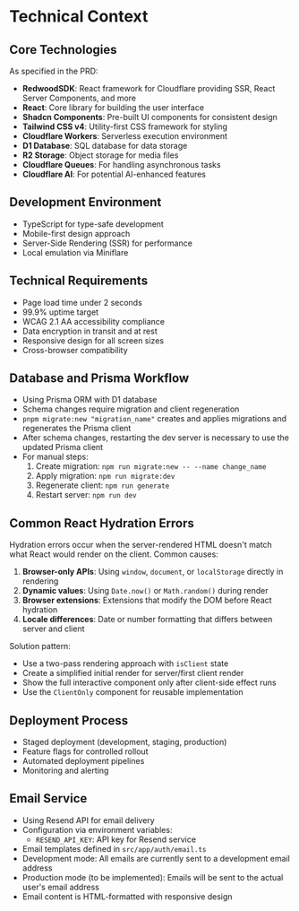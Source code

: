 # Technical Context

## Core Technologies

As specified in the PRD:

- **RedwoodSDK**: React framework for Cloudflare providing SSR, React Server Components, and more
- **React**: Core library for building the user interface
- **Shadcn Components**: Pre-built UI components for consistent design
- **Tailwind CSS v4**: Utility-first CSS framework for styling
- **Cloudflare Workers**: Serverless execution environment
- **D1 Database**: SQL database for data storage
- **R2 Storage**: Object storage for media files
- **Cloudflare Queues**: For handling asynchronous tasks
- **Cloudflare AI**: For potential AI-enhanced features

## Development Environment

- TypeScript for type-safe development
- Mobile-first design approach
- Server-Side Rendering (SSR) for performance
- Local emulation via Miniflare

## Technical Requirements

- Page load time under 2 seconds
- 99.9% uptime target
- WCAG 2.1 AA accessibility compliance
- Data encryption in transit and at rest
- Responsive design for all screen sizes
- Cross-browser compatibility

## Database and Prisma Workflow

- Using Prisma ORM with D1 database
- Schema changes require migration and client regeneration
- `pnpm migrate:new "migration_name"` creates and applies migrations and regenerates the Prisma client
- After schema changes, restarting the dev server is necessary to use the updated Prisma client
- For manual steps:
  1. Create migration: `npm run migrate:new -- --name change_name`
  2. Apply migration: `npm run migrate:dev`
  3. Regenerate client: `npm run generate`
  4. Restart server: `npm run dev`

## Common React Hydration Errors

Hydration errors occur when the server-rendered HTML doesn't match what React would render on the client. Common causes:

1. **Browser-only APIs**: Using `window`, `document`, or `localStorage` directly in rendering
2. **Dynamic values**: Using `Date.now()` or `Math.random()` during render
3. **Browser extensions**: Extensions that modify the DOM before React hydration
4. **Locale differences**: Date or number formatting that differs between server and client

Solution pattern:

- Use a two-pass rendering approach with `isClient` state
- Create a simplified initial render for server/first client render
- Show the full interactive component only after client-side effect runs
- Use the `ClientOnly` component for reusable implementation

## Deployment Process

- Staged deployment (development, staging, production)
- Feature flags for controlled rollout
- Automated deployment pipelines
- Monitoring and alerting

## Email Service

- Using Resend API for email delivery
- Configuration via environment variables:
  - `RESEND_API_KEY`: API key for Resend service
- Email templates defined in `src/app/auth/email.ts`
- Development mode: All emails are currently sent to a development email address
- Production mode (to be implemented): Emails will be sent to the actual user's email address
- Email content is HTML-formatted with responsive design
